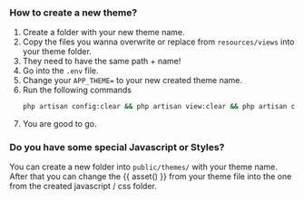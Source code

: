 ### How to create a new theme?

1. Create a folder with your new theme name.
2. Copy the files you wanna overwrite or replace from `resources/views` into your theme folder.
3. They need to have the same path + name!
4. Go into the `.env` file.
5. Change your `APP_THEME=` to your new created theme name.
6. Run the following commands
    ```bash
    php artisan config:clear && php artisan view:clear && php artisan cache:clear
    ```
7. You are good to go.

### Do you have some special Javascript or Styles?

You can create a new folder into `public/themes/` with your theme name.
After that you can change the {{ asset() }} from your theme file into the one from the created javascript / css folder. 

